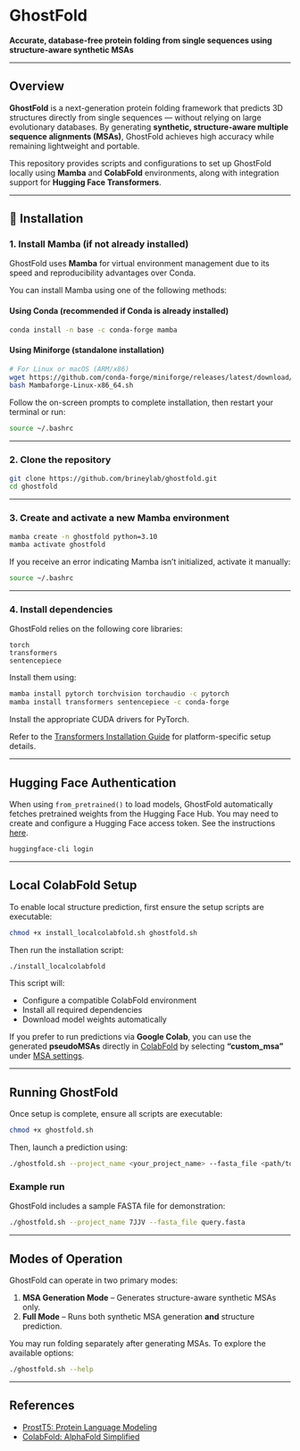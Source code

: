 # GhostFold

**Accurate, database-free protein folding from single sequences using structure-aware synthetic MSAs**

---

## Overview

**GhostFold** is a next-generation protein folding framework that predicts 3D structures directly from single sequences — without relying on large evolutionary databases. By generating **synthetic, structure-aware multiple sequence alignments (MSAs)**, GhostFold achieves high accuracy while remaining lightweight and portable.

This repository provides scripts and configurations to set up GhostFold locally using **Mamba** and **ColabFold** environments, along with integration support for **Hugging Face Transformers**.

---

## 🔧 Installation

### 1. Install Mamba (if not already installed)

GhostFold uses **Mamba** for virtual environment management due to its speed and reproducibility advantages over Conda.

You can install Mamba using one of the following methods:

#### **Using Conda (recommended if Conda is already installed)**

```bash
conda install -n base -c conda-forge mamba
```

#### **Using Miniforge (standalone installation)**

```bash
# For Linux or macOS (ARM/x86)
wget https://github.com/conda-forge/miniforge/releases/latest/download/Mambaforge-Linux-x86_64.sh
bash Mambaforge-Linux-x86_64.sh
```

Follow the on-screen prompts to complete installation, then restart your terminal or run:

```bash
source ~/.bashrc
```

---

### 2. Clone the repository

```bash
git clone https://github.com/brineylab/ghostfold.git
cd ghostfold
```

---

### 3. Create and activate a new Mamba environment

```bash
mamba create -n ghostfold python=3.10
mamba activate ghostfold
```

If you receive an error indicating Mamba isn’t initialized, activate it manually:

```bash
source ~/.bashrc
```

---

### 4. Install dependencies

GhostFold relies on the following core libraries:

```
torch
transformers
sentencepiece
```

Install them using:

```bash
mamba install pytorch torchvision torchaudio -c pytorch
mamba install transformers sentencepiece -c conda-forge
```

Install the appropriate CUDA drivers for PyTorch.

Refer to the [Transformers Installation Guide](https://huggingface.co/docs/transformers/installation) for platform-specific setup details.

---

## Hugging Face Authentication

When using `from_pretrained()` to load models, GhostFold automatically fetches pretrained weights from the Hugging Face Hub.
You may need to create and configure a Hugging Face access token. See the instructions [here](https://huggingface.co/docs/hub/security-tokens).

```bash
huggingface-cli login
```

---

## Local ColabFold Setup

To enable local structure prediction, first ensure the setup scripts are executable:

```bash
chmod +x install_localcolabfold.sh ghostfold.sh
```

Then run the installation script:

```bash
./install_localcolabfold
```

This script will:

* Configure a compatible ColabFold environment
* Install all required dependencies
* Download model weights automatically

If you prefer to run predictions via **Google Colab**, you can use the generated **pseudoMSAs** directly in [ColabFold](https://colab.research.google.com/github/sokrypton/ColabFold/blob/main/AlphaFold2.ipynb) by selecting **“custom_msa”** under [MSA settings](https://colab.research.google.com/github/sokrypton/ColabFold/blob/main/AlphaFold2.ipynb#scrollTo=C2_sh2uAonJH).

---

## Running GhostFold

Once setup is complete, ensure all scripts are executable:

```bash
chmod +x ghostfold.sh
```

Then, launch a prediction using:

```bash
./ghostfold.sh --project_name <your_project_name> --fasta_file <path/to/your/fasta_file.fasta>
```

### Example run

GhostFold includes a sample FASTA file for demonstration:

```bash
./ghostfold.sh --project_name 7JJV --fasta_file query.fasta
```

---

## Modes of Operation

GhostFold can operate in two primary modes:

1. **MSA Generation Mode** – Generates structure-aware synthetic MSAs only.
2. **Full Mode** – Runs both synthetic MSA generation **and** structure prediction.

You may run folding separately after generating MSAs. To explore the available options:

```bash
./ghostfold.sh --help
```

---

## References

* [ProstT5: Protein Language Modeling](https://github.com/mheinzinger/ProstT5?tab=readme-ov-file)
* [ColabFold: AlphaFold Simplified](https://github.com/sokrypton/ColabFold)
